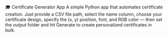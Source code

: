 🎓 Certificate Generator App
A simple Python app that automates certificate creation.
Just provide a CSV file path, select the name column, choose your certificate design, specify the (x, y) position, font, and RGB color — then set the output folder and hit Generate to create personalized certificates in bulk.

